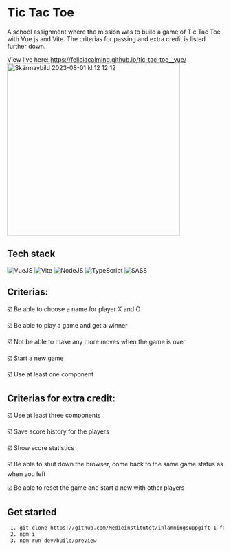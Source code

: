 # Tic Tac Toe

A school assignment where the mission was to build a game of Tic Tac Toe with Vue.js and Vite. The criterias for passing and extra credit is listed further down.

View live here: https://feliciacalming.github.io/tic-tac-toe__vue/
<img width="402" alt="Skärmavbild 2023-08-01 kl  12 12 12" src="https://github.com/feliciacalming/tic-tac-toe__vue/assets/113439720/a2d55a43-f210-4d34-a3b6-fdd43bee825c"> 

## Tech stack

![VueJS](https://img.shields.io/badge/Vue.js-35495E?style=for-the-badge&logo=vuedotjs&logoColor=4FC08D)
![Vite](https://img.shields.io/badge/vite-%23646CFF.svg?style=for-the-badge&logo=vite&logoColor=white)
![NodeJS](https://img.shields.io/badge/node.js-6DA55F?style=for-the-badge&logo=node.js&logoColor=white)
![TypeScript](https://img.shields.io/badge/typescript-%23007ACC.svg?style=for-the-badge&logo=typescript&logoColor=white)
![SASS](https://img.shields.io/badge/SASS-hotpink.svg?style=for-the-badge&logo=SASS&logoColor=white)

## Criterias:

☑️ Be able to choose a name for player X and O  

☑️ Be able to play a game and get a winner  

☑️ Not be able to make any more moves when the game is over  

☑️ Start a new game  

☑️ Use at least one component  


## Criterias for extra credit:

☑️ Use at least three components  

☑️ Save score history for the players  

☑️ Show score statistics  

☑️ Be able to shut down the browser, come back to the same game status as when you left  

☑️ Be able to reset the game and start a new with other players

## Get started

```txt
 1. git clone https://github.com/Medieinstitutet/inlamningsuppgift-1-feliciacalming
 2. npm i
 3. npm run dev/build/preview
```
